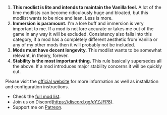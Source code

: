 1. **This modlist is lite and intends to maintain the Vanilla feel.** A lot of the time modlists can become ridiculously huge and bloated, but this modlist wants to be nice and lean. Less is more.
2. **Immersion is paramount.** I'm a lore buff and immersion is very important to me. If a mod is not lore accurate or takes me out of the game in any way it will be excluded. Consistency also falls into this category, if a mod has a completely different aesthetic from Vanilla or any of my other mods then it will probably not be included.  
3. **Mods must have decent longevity.** This modlist wants to be somewhat relevant, in theory, forever.  
4. **Stability is the most important thing.** This rule basically supersedes all the above. If a mod introduces major stability concerns it will be quickly cut.

Please visit the [official website](https://pierredespereaux.github.io/Keizaal/) for more information as well as installation and configuration instructions.

  - Check the [full mod list](https://modwat.ch/u/Keizaal/).
  - Join us on Discord(https://discord.gg/eYZJFP8).
  - Support me on [Patreon](https://www.patreon.com/user?u=16914107).
